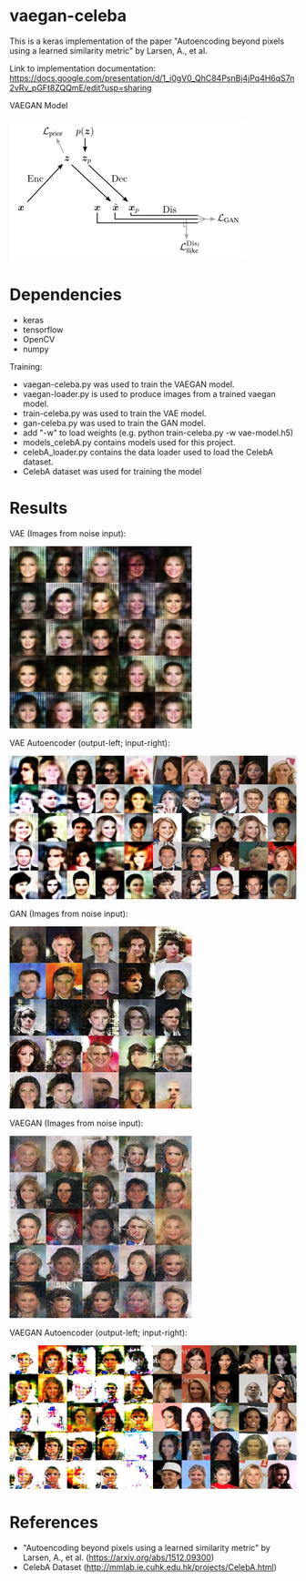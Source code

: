 # vaegan-celeba
This is a keras implementation of the paper "Autoencoding beyond pixels using a learned similarity metric" by Larsen, A., et al.

Link to implementation documentation: https://docs.google.com/presentation/d/1_i0gV0_QhC84PsnBj4jPq4H6qS7n2vRv_pGFt8ZQQmE/edit?usp=sharing

VAEGAN Model

![](imgs/vaegan_model.png)

# Dependencies
 - keras
 - tensorflow
 - OpenCV
 - numpy

Training:
 - vaegan-celeba.py was used to train the VAEGAN model.
 - vaegan-loader.py is used to produce images from a trained vaegan model.
 - train-celeba.py was used to train the VAE model.
 - gan-celeba.py was used to train the GAN model.
 - add "-w" to load weights (e.g. python train-celeba.py -w vae-model.h5)
 - models_celebA.py contains models used for this project.
 - celebA_loader.py contains the data loader used to load the CelebA dataset.
 - CelebA dataset was used for training the model


# Results

VAE (Images from noise input):

![](imgs/out.jpg)

VAE Autoencoder (output-left; input-right):

![](imgs/ae_out.jpg)

GAN (Images from noise input):

![](imgs/gan_out.jpg)

VAEGAN (Images from noise input):

![](imgs/vaegan-gan_out.jpg)

VAEGAN Autoencoder (output-left; input-right):

![](imgs/vaegan-ae_out.jpg)

# References
 - "Autoencoding beyond pixels using a learned similarity metric" by Larsen, A., et al. (https://arxiv.org/abs/1512.09300)
 - CelebA Dataset (http://mmlab.ie.cuhk.edu.hk/projects/CelebA.html)
